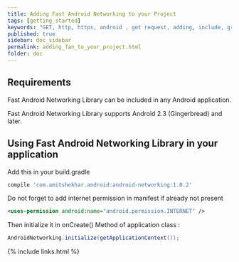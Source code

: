 ```yaml
---
title: Adding Fast Android Networking to your Project
tags: [getting_started]
keywords: "GET, http, https, android , get request, adding, include, gradle"
published: true
sidebar: doc_sidebar
permalink: adding_fan_to_your_project.html
folder: doc
---
```


## Requirements

Fast Android Networking Library can be included in any Android application. 

Fast Android Networking Library supports Android 2.3 (Gingerbread) and later. 

## Using Fast Android Networking Library in your application

Add this in your build.gradle

```groovy
compile 'com.amitshekhar.android:android-networking:1.0.2'
```

Do not forget to add internet permission in manifest if already not present

```xml
<uses-permission android:name="android.permission.INTERNET" />
```

Then initialize it in onCreate() Method of application class :

```java
AndroidNetworking.initialize(getApplicationContext());
```

{% include links.html %}
